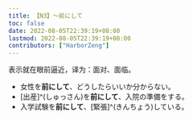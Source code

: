 ```yaml
---
title: 【N3】～前にして
toc: false
date: 2022-08-05T22:39:19+08:00
lastmod: 2022-08-05T22:39:19+08:00
contributors: ["HarborZeng"]
---
```


表示就在眼前逼近，译为：面对、面临。

- 女性を**前にして**、どうしたらいいか分からない。
- [出産]^(しゅっさん)を**前にして**、入院の準備をする。
- 入学試験を**前にして**、[緊張]^(きんちょう)している。


